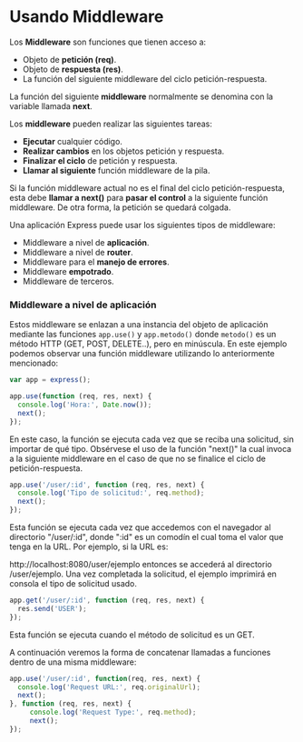 # Usando Middleware
Los **Middleware** son funciones que tienen acceso a:
- Objeto de **petición (req)**.
- Objeto de **respuesta (res)**.
- La función del siguiente middleware del ciclo petición-respuesta.

La función del siguiente **middleware** normalmente se denomina con la variable llamada **next**.

Los **middleware** pueden realizar las siguientes tareas: 
- **Ejecutar** cualquier código.
- **Realizar cambios** en los objetos petición y respuesta.
- **Finalizar el ciclo** de petición y respuesta.
- **Llamar al siguiente** función middleware de la pila.

Si la función middleware actual no es el final del ciclo petición-respuesta, esta debe **llamar a next()** para **pasar el control** a la siguiente función middleware. De otra forma, la petición se quedará colgada.

Una aplicación Express puede usar los siguientes tipos de middleware:
- Middleware a nivel de **aplicación**.
- Middleware a nivel de **router**.
- Middleware para el **manejo de errores**.
- Middleware **empotrado**.
- Middleware de terceros.

### Middleware a nivel de aplicación
Estos middleware se enlazan a una instancia del objeto de aplicación mediante las funciones `app.use()` y `app.metodo()` donde `metodo()` es un método HTTP (GET, POST, DELETE..), pero en minúscula.
En este ejemplo podemos observar una función middleware utilizando lo anteriormente mencionado:
```javascript
var app = express();

app.use(function (req, res, next) {
  console.log('Hora:', Date.now());
  next();
});
```
En este caso, la función se ejecuta cada vez que se reciba una solicitud, sin importar de qué tipo. Obsérvese el uso de la función "next()" la cual invoca a la siguiente middleware en el caso de que no se finalice el ciclo de petición-respuesta.
```javascript
app.use('/user/:id', function (req, res, next) {
  console.log('Tipo de solicitud:', req.method);
  next();
});
```
Esta función se ejecuta cada vez que accedemos con el navegador al directorio "/user/:id", donde ":id" es un comodín el cual toma el valor que tenga en la URL. Por ejemplo, si la URL es:

http://localhost:8080/user/ejemplo entonces se accederá al directorio /user/ejemplo. Una vez completada la solicitud, el ejemplo imprimirá en consola el tipo de solicitud usado.
```javascript
app.get('/user/:id', function (req, res, next) {
  res.send('USER');
});
```
Esta función se ejecuta cuando el método de solicitud es un GET.

A continuación veremos la forma de concatenar llamadas a funciones dentro de una misma middleware:
```javascript
app.use('/user/:id', function(req, res, next) {
  console.log('Request URL:', req.originalUrl);
  next();
}, function (req, res, next) {
     console.log('Request Type:', req.method);
     next();
});
```
